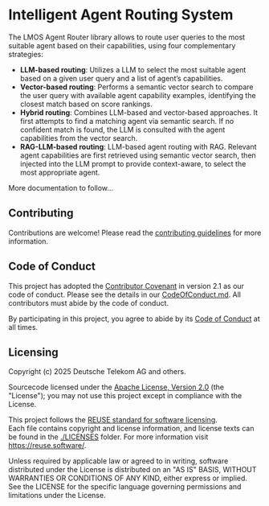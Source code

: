 # Intelligent Agent Routing System
The LMOS Agent Router library allows to route user queries to the most suitable agent based on their capabilities, using four complementary strategies:

- **LLM-based routing**: Utilizes a LLM to select the most suitable agent based on a given user query and a list of agent’s capabilities.
- **Vector-based routing**: Performs a semantic vector search to compare the user query with available agent capability examples, identifying the closest match based on score rankings.
- **Hybrid routing**: Combines LLM-based and vector-based approaches. It first attempts to find a matching agent via semantic search. If no confident match is found,
the LLM is consulted with the agent capabilities from the vector search.
- **RAG-LLM-based routing**: LLM-based agent routing with RAG. Relevant agent capabilities are first retrieved using semantic vector search, then injected into the LLM prompt to provide context-aware, to select the most appropriate agent.

More documentation to follow...

## Contributing

Contributions are welcome! Please read the [contributing guidelines](Contributing.md) for more information.

## Code of Conduct

This project has adopted the [Contributor Covenant](https://www.contributor-covenant.org/) in version 2.1 as our code of conduct. Please see the details in our [CodeOfConduct.md](CodeOfConduct.md). All contributors must abide by the code of conduct.

By participating in this project, you agree to abide by its [Code of Conduct](./CodeOfConduct.md) at all times.

## Licensing
Copyright (c) 2025 Deutsche Telekom AG and others.

Sourcecode licensed under the [Apache License, Version 2.0](https://www.apache.org/licenses/LICENSE-2.0) (the "License"); you may not use this project except in compliance with the License.

This project follows the [REUSE standard for software licensing](https://reuse.software/).    
Each file contains copyright and license information, and license texts can be found in the [./LICENSES](./LICENSES) folder. For more information visit https://reuse.software/.   

Unless required by applicable law or agreed to in writing, software distributed under the License is distributed on an "AS IS" BASIS, WITHOUT WARRANTIES OR CONDITIONS OF ANY KIND, either express or implied. See the LICENSE for the specific language governing permissions and limitations under the License.

